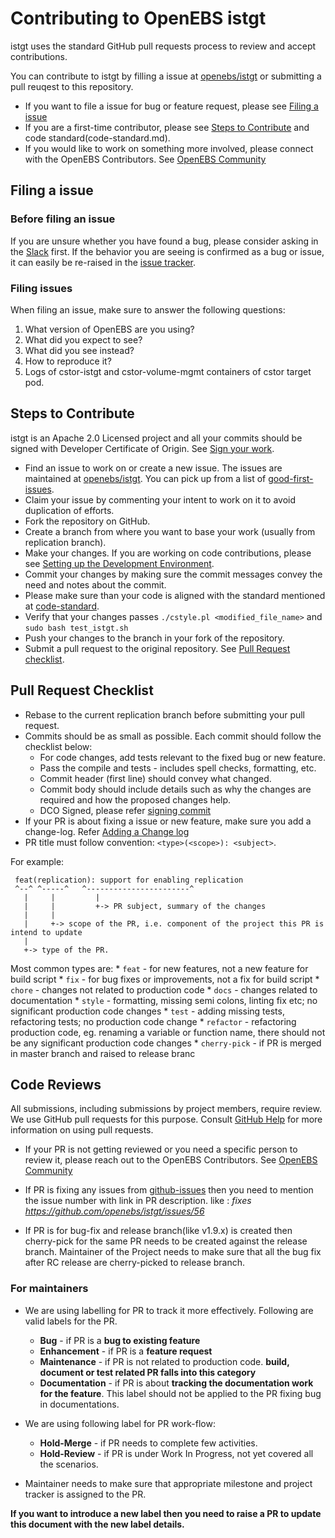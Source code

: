 # Contributing to OpenEBS istgt

istgt uses the standard GitHub pull requests process to review and accept contributions.

You can contribute to istgt by filling a issue at [openebs/istgt](https://github.com/openebs/istgt/issues) or submitting a pull reuqest to this repository.
* If you want to file a issue for bug or feature request, please see [Filing a issue](#filing-a-issue)
* If you are a first-time contributor, please see [Steps to Contribute](#steps-to-contribute) and code standard(code-standard.md).
* If you would like to work on something more involved, please connect with the OpenEBS Contributors. See [OpenEBS Community](https://github.com/openebs/openebs/tree/master/community)
## Filing a issue
### Before filing an issue

If you are unsure whether you have found a bug, please consider asking in the [Slack](https://kubernetes.slack.com/messages/openebs) first. If the behavior you are seeing is confirmed as a bug or issue, it can easily be re-raised in the [issue tracker](https://github.com/openebs/istgt/issues).

### Filing issues

When filing an issue, make sure to answer the following questions:

1. What version of OpenEBS are you using?
2. What did you expect to see?
3. What did you see instead?
4. How to reproduce it?
5. Logs of cstor-istgt and cstor-volume-mgmt containers of cstor target pod.

## Steps to Contribute

istgt is an Apache 2.0 Licensed project and all your commits should be signed with Developer Certificate of Origin. See [Sign your work](./code-standard.md).


* Find an issue to work on or create a new issue. The issues are maintained at [openebs/istgt](https://github.com/openebs/istgt/issues). You can pick up from a list of [good-first-issues](https://github.com/openebs/openebs/labels/good%20first%20issue).
* Claim your issue by commenting your intent to work on it to avoid duplication of efforts.
* Fork the repository on GitHub.
* Create a branch from where you want to base your work (usually from replication branch).
* Make your changes. If you are working on code contributions, please see [Setting up the Development Environment](#setting-up-your-development-environment).
* Commit your changes by making sure the commit messages convey the need and notes about the commit.
* Please make sure than your code is aligned with the standard mentioned at [code-standard](code-standard.md).
* Verify that your changes passes `./cstyle.pl <modified_file_name>` and `sudo bash test_istgt.sh`
* Push your changes to the branch in your fork of the repository.
* Submit a pull request to the original repository. See [Pull Request checklist](#pull-request-checklist).

## Pull Request Checklist
* Rebase to the current replication branch before submitting your pull request.
* Commits should be as small as possible. Each commit should follow the checklist below:
  - For code changes, add tests relevant to the fixed bug or new feature.
  - Pass the compile and tests - includes spell checks, formatting, etc.
  - Commit header (first line) should convey what changed.
  - Commit body should include details such as why the changes are required and how the proposed changes help.
  - DCO Signed, please refer [signing commit](code-standard.md/sign-your-commits)
* If your PR is about fixing a issue or new feature, make sure you add a change-log. Refer [Adding a Change log](code-standard.md/adding-a-changelog)
* PR title must follow convention: `<type>(<scope>): <subject>`.

For example:
  ```
   feat(replication): support for enabling replication
   ^--^ ^-----^   ^-----------------------^
     |     |         |
     |     |         +-> PR subject, summary of the changes
     |     |
     |     +-> scope of the PR, i.e. component of the project this PR is intend to update
     |
     +-> type of the PR.
  ```
  Most common types are:
    * `feat`        - for new features, not a new feature for build script
    * `fix`         - for bug fixes or improvements, not a fix for build script
    * `chore`       - changes not related to production code
    * `docs`        - changes related to documentation
    * `style`       - formatting, missing semi colons, linting fix etc; no significant production code changes
    * `test`        - adding missing tests, refactoring tests; no production code change
    * `refactor`    - refactoring production code, eg. renaming a variable or function name, there should not be any significant production code changes
    * `cherry-pick` - if PR is merged in master branch and raised to release branc

## Code Reviews
All submissions, including submissions by project members, require review. We use GitHub pull requests for this purpose. Consult [GitHub Help](https://help.github.com/en/github/collaborating-with-issues-and-pull-requests/about-pull-requests) for more information on using pull requests.

* If your PR is not getting reviewed or you need a specific person to review it, please reach out to the OpenEBS Contributors. See [OpenEBS Community](https://github.com/openebs/openebs/tree/master/community)

* If PR is fixing any issues from [github-issues](github.com/openebs/istgt/issues) then you need to mention the issue number with link in PR description. like : _fixes https://github.com/openebs/istgt/issues/56_

* If PR is for bug-fix and release branch(like v1.9.x) is created then cherry-pick for the same PR needs to be created against the release branch. Maintainer of the Project needs to make sure that all the bug fix after RC release are cherry-picked to release branch.

### For maintainers
* We are using labelling for PR to track it more effectively. Following are valid labels for the PR.
   - **Bug** - if PR is a **bug to existing feature**
   - **Enhancement** - if PR is a **feature request**
   - **Maintenance**  - if PR is not related to production code. **build, document or test related PR falls into this category**
   - **Documentation** - if PR is about **tracking the documentation work for the feature**. This label should not be applied to the PR fixing bug in documentations.

* We are using following label for PR work-flow:
   - **Hold-Merge** - if PR needs to complete few activities.
   - **Hold-Review** - if PR is under Work In Progress, not yet covered all the scenarios.

* Maintainer needs to make sure that appropriate milestone and project tracker is assigned to the PR.

**If you want to introduce a new label then you need to raise a PR to update this document with the new label details.**<Paste>

